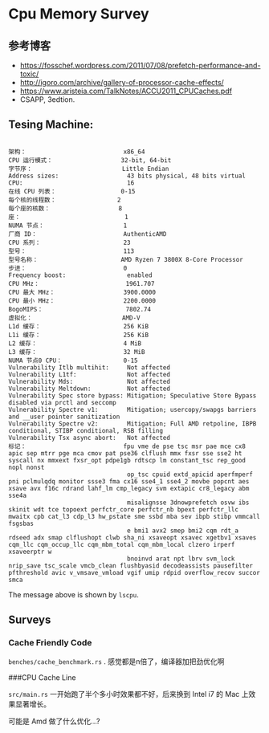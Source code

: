 # Cpu Memory Survey

## 参考博客

* https://fosschef.wordpress.com/2011/07/08/prefetch-performance-and-toxic/
* http://igoro.com/archive/gallery-of-processor-cache-effects/
* https://www.aristeia.com/TalkNotes/ACCU2011_CPUCaches.pdf
* CSAPP, 3edtion.

## Tesing Machine:

```

架构：                           x86_64
CPU 运行模式：                   32-bit, 64-bit
字节序：                         Little Endian
Address sizes:                   43 bits physical, 48 bits virtual
CPU:                             16
在线 CPU 列表：                  0-15
每个核的线程数：                 2
每个座的核数：                   8
座：                             1
NUMA 节点：                      1
厂商 ID：                        AuthenticAMD
CPU 系列：                       23
型号：                           113
型号名称：                       AMD Ryzen 7 3800X 8-Core Processor
步进：                           0
Frequency boost:                 enabled
CPU MHz：                        1961.707
CPU 最大 MHz：                   3900.0000
CPU 最小 MHz：                   2200.0000
BogoMIPS：                       7802.74
虚拟化：                         AMD-V
L1d 缓存：                       256 KiB
L1i 缓存：                       256 KiB
L2 缓存：                        4 MiB
L3 缓存：                        32 MiB
NUMA 节点0 CPU：                 0-15
Vulnerability Itlb multihit:     Not affected
Vulnerability L1tf:              Not affected
Vulnerability Mds:               Not affected
Vulnerability Meltdown:          Not affected
Vulnerability Spec store bypass: Mitigation; Speculative Store Bypass disabled via prctl and seccomp
Vulnerability Spectre v1:        Mitigation; usercopy/swapgs barriers and __user pointer sanitization
Vulnerability Spectre v2:        Mitigation; Full AMD retpoline, IBPB conditional, STIBP conditional, RSB filling
Vulnerability Tsx async abort:   Not affected
标记：                           fpu vme de pse tsc msr pae mce cx8 apic sep mtrr pge mca cmov pat pse36 clflush mmx fxsr sse sse2 ht syscall nx mmxext fxsr_opt pdpe1gb rdtscp lm constant_tsc rep_good nopl nonst
                                 op_tsc cpuid extd_apicid aperfmperf pni pclmulqdq monitor ssse3 fma cx16 sse4_1 sse4_2 movbe popcnt aes xsave avx f16c rdrand lahf_lm cmp_legacy svm extapic cr8_legacy abm sse4a
                                 misalignsse 3dnowprefetch osvw ibs skinit wdt tce topoext perfctr_core perfctr_nb bpext perfctr_llc mwaitx cpb cat_l3 cdp_l3 hw_pstate sme ssbd mba sev ibpb stibp vmmcall fsgsbas
                                 e bmi1 avx2 smep bmi2 cqm rdt_a rdseed adx smap clflushopt clwb sha_ni xsaveopt xsavec xgetbv1 xsaves cqm_llc cqm_occup_llc cqm_mbm_total cqm_mbm_local clzero irperf xsaveerptr w
                                 bnoinvd arat npt lbrv svm_lock nrip_save tsc_scale vmcb_clean flushbyasid decodeassists pausefilter pfthreshold avic v_vmsave_vmload vgif umip rdpid overflow_recov succor smca

```

The message above is shown by `lscpu`.



## Surveys

### Cache Friendly Code

`benches/cache_benchmark.rs` . 感觉都是n倍了，编译器加把劲优化啊

###CPU Cache Line

`src/main.rs` 一开始跑了半个多小时效果都不好，后来换到 Intel i7 的 Mac 上效果显著增长。

可能是 Amd 做了什么优化...?

 